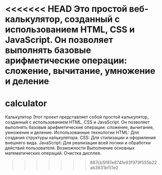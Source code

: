 <<<<<<< HEAD
Это простой веб-калькулятор, созданный с использованием HTML, CSS и JavaScript. Он позволяет выполнять базовые арифметические операции: сложение, вычитание, умножение и деление
=======
# calculator

Калькулятор
Этот проект представляет собой простой калькулятор, созданный с использованием HTML, CSS и JavaScript. Он позволяет выполнять базовые арифметические операции: сложение, вычитание, умножение и деление.
Использованные технологии
HTML: Для создания структуры калькулятора.
CSS: Для стилизации и оформления внешнего вида.
JavaScript: Для реализации всей логики и обработки действий пользователя.
Возможности
Выполнение основных математических операций.
Очистка дисплея.




>>>>>>> 887cb5f97e874fe93f979f555b22ab3831bf51e2
